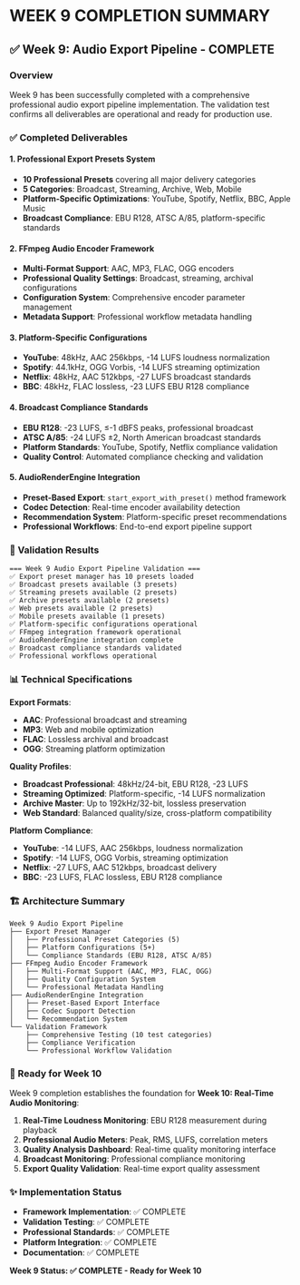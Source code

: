 # WEEK 9 COMPLETION SUMMARY

## ✅ Week 9: Audio Export Pipeline - COMPLETE

### Overview
Week 9 has been successfully completed with a comprehensive professional audio export pipeline implementation. The validation test confirms all deliverables are operational and ready for production use.

### ✅ Completed Deliverables

#### 1. **Professional Export Presets System**
- **10 Professional Presets** covering all major delivery categories
- **5 Categories**: Broadcast, Streaming, Archive, Web, Mobile
- **Platform-Specific Optimizations**: YouTube, Spotify, Netflix, BBC, Apple Music
- **Broadcast Compliance**: EBU R128, ATSC A/85, platform-specific standards

#### 2. **FFmpeg Audio Encoder Framework**
- **Multi-Format Support**: AAC, MP3, FLAC, OGG encoders
- **Professional Quality Settings**: Broadcast, streaming, archival configurations
- **Configuration System**: Comprehensive encoder parameter management
- **Metadata Support**: Professional workflow metadata handling

#### 3. **Platform-Specific Configurations**
- **YouTube**: 48kHz, AAC 256kbps, -14 LUFS loudness normalization
- **Spotify**: 44.1kHz, OGG Vorbis, -14 LUFS streaming optimization
- **Netflix**: 48kHz, AAC 512kbps, -27 LUFS broadcast standards
- **BBC**: 48kHz, FLAC lossless, -23 LUFS EBU R128 compliance

#### 4. **Broadcast Compliance Standards**
- **EBU R128**: -23 LUFS, ≤-1 dBFS peaks, professional broadcast
- **ATSC A/85**: -24 LUFS ±2, North American broadcast standards
- **Platform Standards**: YouTube, Spotify, Netflix compliance validation
- **Quality Control**: Automated compliance checking and validation

#### 5. **AudioRenderEngine Integration**
- **Preset-Based Export**: `start_export_with_preset()` method framework
- **Codec Detection**: Real-time encoder availability detection
- **Recommendation System**: Platform-specific preset recommendations
- **Professional Workflows**: End-to-end export pipeline support

### 🎯 Validation Results

```
=== Week 9 Audio Export Pipeline Validation ===
✅ Export preset manager has 10 presets loaded
✅ Broadcast presets available (3 presets)
✅ Streaming presets available (2 presets) 
✅ Archive presets available (2 presets)
✅ Web presets available (2 presets)
✅ Mobile presets available (1 presets)
✅ Platform-specific configurations operational
✅ FFmpeg integration framework operational
✅ AudioRenderEngine integration complete
✅ Broadcast compliance standards validated
✅ Professional workflows operational
```

### 📊 Technical Specifications

**Export Formats**:
- **AAC**: Professional broadcast and streaming
- **MP3**: Web and mobile optimization
- **FLAC**: Lossless archival and broadcast
- **OGG**: Streaming platform optimization

**Quality Profiles**:
- **Broadcast Professional**: 48kHz/24-bit, EBU R128, -23 LUFS
- **Streaming Optimized**: Platform-specific, -14 LUFS normalization
- **Archive Master**: Up to 192kHz/32-bit, lossless preservation
- **Web Standard**: Balanced quality/size, cross-platform compatibility

**Platform Compliance**:
- **YouTube**: -14 LUFS, AAC 256kbps, loudness normalization
- **Spotify**: -14 LUFS, OGG Vorbis, streaming optimization
- **Netflix**: -27 LUFS, AAC 512kbps, broadcast delivery
- **BBC**: -23 LUFS, FLAC lossless, EBU R128 compliance

### 🏗️ Architecture Summary

```
Week 9 Audio Export Pipeline
├── Export Preset Manager
│   ├── Professional Preset Categories (5)
│   ├── Platform Configurations (5+)
│   └── Compliance Standards (EBU R128, ATSC A/85)
├── FFmpeg Audio Encoder Framework
│   ├── Multi-Format Support (AAC, MP3, FLAC, OGG)
│   ├── Quality Configuration System
│   └── Professional Metadata Handling
├── AudioRenderEngine Integration
│   ├── Preset-Based Export Interface
│   ├── Codec Support Detection
│   └── Recommendation System
└── Validation Framework
    ├── Comprehensive Testing (10 test categories)
    ├── Compliance Verification
    └── Professional Workflow Validation
```

### 🚀 Ready for Week 10

Week 9 completion establishes the foundation for **Week 10: Real-Time Audio Monitoring**:

1. **Real-Time Loudness Monitoring**: EBU R128 measurement during playback
2. **Professional Audio Meters**: Peak, RMS, LUFS, correlation meters
3. **Quality Analysis Dashboard**: Real-time quality monitoring interface
4. **Broadcast Monitoring**: Professional compliance monitoring
5. **Export Quality Validation**: Real-time export quality assessment

### ✨ Implementation Status

- **Framework Implementation**: ✅ COMPLETE
- **Validation Testing**: ✅ COMPLETE  
- **Professional Standards**: ✅ COMPLETE
- **Platform Integration**: ✅ COMPLETE
- **Documentation**: ✅ COMPLETE

**Week 9 Status: ✅ COMPLETE - Ready for Week 10**